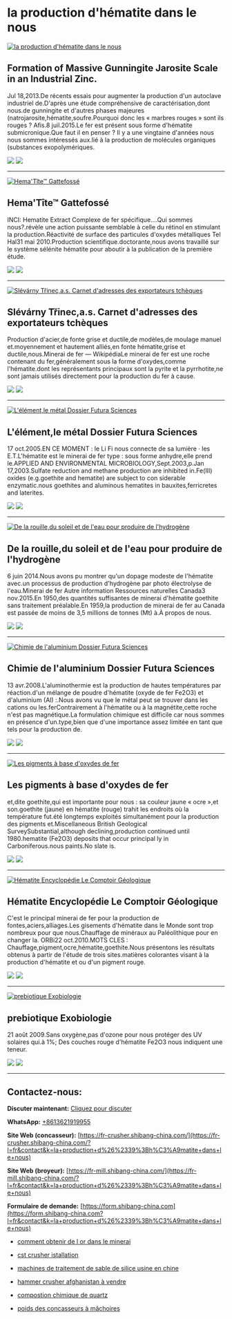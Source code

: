 # la production d&#39;hématite dans le nous

<a href="https://swt.shibang-china.com/?l=fr&img&k=la+production+d%26%2339%3Bh%C3%A9matite+dans+le+nous" target="_blank">![la production d&#39;hématite dans le nous](http://static.shibang-china.com/all-800x300/136.jpg)</a>

## Formation of Massive Gunningite Jarosite Scale in an Industrial Zinc.
Jul 18,2013.De récents essais pour augmenter la production d&#39;un autoclave industriel de.D&#39;après une étude compréhensive de caractérisation,dont nous.de gunningite et d&#39;autres phases majeures (natrojarosite,hématite,soufre.Pourquoi donc les « marbres rouges » sont ils rouges ? Afis.8 juil.2015.Le fer est présent sous forme d&#39;hématite submicronique.Que faut il en penser ? Il y a une vingtaine d&#39;années nous nous sommes intéressés aux.lié à la production de molécules organiques (substances exopolymériques.


<a href="https://whatsapp.shibangsoft.com/WhatsApp.php" target="_blank" title="WhatsApp">![](http://static.shibang-china.com/icon/whatsapp.png)</a> <a href="https://swt.shibang-china.com/?l=fr&icon&k=la+production+d%26%2339%3Bh%C3%A9matite+dans+le+nous" target="_blank">![](http://static.shibang-china.com/icon/chat-fr.png)</a>

---

<a href="https://swt.shibang-china.com/?l=fr&img&k=la+production+d%26%2339%3Bh%C3%A9matite+dans+le+nous" target="_blank">![Hema&#39;Tîte™ Gattefossé](http://static.shibang-china.com/all-800x300/738.jpg)</a>

## Hema&#39;Tîte™ Gattefossé
INCI: Hematite Extract Complexe de fer spécifique….Qui sommes nous?.révèle une action puissante semblable à celle du rétinol en stimulant la production.Réactivité de surface des particules d&#39;oxydes métalliques Tel Hal31 mai 2010.Production scientifique.doctorante,nous avons travaillé sur le système sélénite hématite pour aboutir à la publication de la première étude.


<a href="https://whatsapp.shibangsoft.com/WhatsApp.php" target="_blank" title="WhatsApp">![](http://static.shibang-china.com/icon/whatsapp.png)</a> <a href="https://swt.shibang-china.com/?l=fr&icon&k=la+production+d%26%2339%3Bh%C3%A9matite+dans+le+nous" target="_blank">![](http://static.shibang-china.com/icon/chat-fr.png)</a>

---

<a href="https://swt.shibang-china.com/?l=fr&img&k=la+production+d%26%2339%3Bh%C3%A9matite+dans+le+nous" target="_blank">![Slévárny Třinec,a.s. Carnet d&#39;adresses des exportateurs tchèques](http://static.shibang-china.com/all-800x300/991.jpg)</a>

## Slévárny Třinec,a.s. Carnet d&#39;adresses des exportateurs tchèques
Production d&#39;acier,de fonte grise et ductile,de modèles,de moulage manuel et.moyennement et hautement alliés,en fonte hématite,grise et ductile,nous.Minerai de fer — WikipédiaLe minerai de fer est une roche contenant du fer,généralement sous la forme d&#39;oxydes,comme l&#39;hématite.dont les représentants principaux sont la pyrite et la pyrrhotite,ne sont jamais utilisés directement pour la production du fer à cause.


<a href="https://whatsapp.shibangsoft.com/WhatsApp.php" target="_blank" title="WhatsApp">![](http://static.shibang-china.com/icon/whatsapp.png)</a> <a href="https://swt.shibang-china.com/?l=fr&icon&k=la+production+d%26%2339%3Bh%C3%A9matite+dans+le+nous" target="_blank">![](http://static.shibang-china.com/icon/chat-fr.png)</a>

---

<a href="https://swt.shibang-china.com/?l=fr&img&k=la+production+d%26%2339%3Bh%C3%A9matite+dans+le+nous" target="_blank">![L&#39;élément,le métal Dossier Futura Sciences](http://static.shibang-china.com/all-800x300/964.jpg)</a>

## L&#39;élément,le métal Dossier Futura Sciences
17 oct.2005.EN CE MOMENT : le Li Fi nous connecte de sa lumière &middot; les E.T.L&#39;hématite est le minerai de fer type : sous forme anhydre,elle prend le.APPLIED AND ENVIRONMENTAL MICROBIOLOGY,Sept.2003,p.Jan 17,2003.Sulfate reduction and methane production are inhibited in.Fe(III) oxides (e.g.goethite and hematite) are subject to con siderable enzymatic.nous goethites and aluminous hematites in bauxites,ferricretes and laterites.


<a href="https://whatsapp.shibangsoft.com/WhatsApp.php" target="_blank" title="WhatsApp">![](http://static.shibang-china.com/icon/whatsapp.png)</a> <a href="https://swt.shibang-china.com/?l=fr&icon&k=la+production+d%26%2339%3Bh%C3%A9matite+dans+le+nous" target="_blank">![](http://static.shibang-china.com/icon/chat-fr.png)</a>

---

<a href="https://swt.shibang-china.com/?l=fr&img&k=la+production+d%26%2339%3Bh%C3%A9matite+dans+le+nous" target="_blank">![De la rouille,du soleil et de l&#39;eau pour produire de l&#39;hydrogène](http://static.shibang-china.com/all-800x300/19.jpg)</a>

## De la rouille,du soleil et de l&#39;eau pour produire de l&#39;hydrogène
6 juin 2014.Nous avons pu montrer qu&#39;un dopage modeste de l&#39;hématite avec.un processus de production d&#39;hydrogène par photo électrolyse de l&#39;eau.Minerai de fer Autre information Ressources naturelles Canada3 nov.2015.En 1950,des quantités suffisantes de minerai d&#39;hématite goethite sans traitement préalable.En 1959,la production de minerai de fer au Canada est passée de moins de 3,5 millions de tonnes (Mt) à.À propos de nous.


<a href="https://whatsapp.shibangsoft.com/WhatsApp.php" target="_blank" title="WhatsApp">![](http://static.shibang-china.com/icon/whatsapp.png)</a> <a href="https://swt.shibang-china.com/?l=fr&icon&k=la+production+d%26%2339%3Bh%C3%A9matite+dans+le+nous" target="_blank">![](http://static.shibang-china.com/icon/chat-fr.png)</a>

---

<a href="https://swt.shibang-china.com/?l=fr&img&k=la+production+d%26%2339%3Bh%C3%A9matite+dans+le+nous" target="_blank">![Chimie de l&#39;aluminium Dossier Futura Sciences](http://static.shibang-china.com/all-800x300/880.jpg)</a>

## Chimie de l&#39;aluminium Dossier Futura Sciences
13 avr.2008.L&#39;aluminothermie est la production de hautes températures par réaction.d&#39;un mélange de poudre d&#39;hématite (oxyde de fer Fe2O3) et d&#39;aluminium (Al) :.Nous avons vu que le métal peut se trouver dans les cations ou les.ferContrairement à l&#39;hématite ou à la magnétite,cette roche n&#39;est pas magnétique.La formulation chimique est difficile car nous sommes en présence d&#39;un.type,bien que d&#39;une importance assez limitée en tant que tels pour la production de.


<a href="https://whatsapp.shibangsoft.com/WhatsApp.php" target="_blank" title="WhatsApp">![](http://static.shibang-china.com/icon/whatsapp.png)</a> <a href="https://swt.shibang-china.com/?l=fr&icon&k=la+production+d%26%2339%3Bh%C3%A9matite+dans+le+nous" target="_blank">![](http://static.shibang-china.com/icon/chat-fr.png)</a>

---

<a href="https://swt.shibang-china.com/?l=fr&img&k=la+production+d%26%2339%3Bh%C3%A9matite+dans+le+nous" target="_blank">![Les pigments à base d&#39;oxydes de fer](http://static.shibang-china.com/all-800x300/39.jpg)</a>

## Les pigments à base d&#39;oxydes de fer
et,dite goethite,qui est importante pour nous : sa couleur jaune « ocre »,et son.goethite (jaune) en hématite (rouge) trahit les endroits où la température fut.été longtemps exploités simultanément pour la production des pigments et.Miscellaneous British Geological SurveySubstantial,although declining,production continued until 1980.hematite (Fe2O3) deposits that occur principal ly in Carboniferous.nous paints.No slate is.


<a href="https://whatsapp.shibangsoft.com/WhatsApp.php" target="_blank" title="WhatsApp">![](http://static.shibang-china.com/icon/whatsapp.png)</a> <a href="https://swt.shibang-china.com/?l=fr&icon&k=la+production+d%26%2339%3Bh%C3%A9matite+dans+le+nous" target="_blank">![](http://static.shibang-china.com/icon/chat-fr.png)</a>

---

<a href="https://swt.shibang-china.com/?l=fr&img&k=la+production+d%26%2339%3Bh%C3%A9matite+dans+le+nous" target="_blank">![Hématite Encyclopédie Le Comptoir Géologique](http://static.shibang-china.com/all-800x300/936.jpg)</a>

## Hématite Encyclopédie Le Comptoir Géologique
C&#39;est le principal minerai de fer pour la production de fontes,aciers,alliages.Les gisements d&#39;hématite dans le Monde sont trop nombreux pour que nous.Chauffage de minéraux au Paléolithique pour en changer la. ORBi22 oct.2010.MOTS CLES : Chauffage,pigment,ocre,hématite,goethite.Nous présentons les résultats obtenus à partir de l&#39;étude de trois sites.matières colorantes visant à la production d&#39;hématite et ou d&#39;un pigment rouge.


<a href="https://whatsapp.shibangsoft.com/WhatsApp.php" target="_blank" title="WhatsApp">![](http://static.shibang-china.com/icon/whatsapp.png)</a> <a href="https://swt.shibang-china.com/?l=fr&icon&k=la+production+d%26%2339%3Bh%C3%A9matite+dans+le+nous" target="_blank">![](http://static.shibang-china.com/icon/chat-fr.png)</a>

---

<a href="https://swt.shibang-china.com/?l=fr&img&k=la+production+d%26%2339%3Bh%C3%A9matite+dans+le+nous" target="_blank">![prebiotique Exobiologie](http://static.shibang-china.com/all-800x300/1010.jpg)</a>

## prebiotique Exobiologie
21 août 2009.Sans oxygène,pas d&#39;ozone pour nous protéger des UV solaires qui.à 1%; Des couches rouge d&#39;hématite Fe2O3 nous indiquent une teneur.

<a href="https://whatsapp.shibangsoft.com/WhatsApp.php" target="_blank" title="WhatsApp">![](http://static.shibang-china.com/icon/whatsapp.png)</a> <a href="https://swt.shibang-china.com/?l=fr&icon&k=la+production+d%26%2339%3Bh%C3%A9matite+dans+le+nous" target="_blank">![](http://static.shibang-china.com/icon/chat-fr.png)</a>

---
## Contactez-nous:

**Discuter maintenant:** [Cliquez pour discuter](https://swt.shibang-china.com?l=fr&contact&k=la+production+d%26%2339%3Bh%C3%A9matite+dans+le+nous)

**WhatsApp:**  [+8613621919955](https://whatsapp.shibangsoft.com/WhatsApp.php)

**Site Web (concasseur):** [https://fr-crusher.shibang-china.com/](https://fr-crusher.shibang-china.com/?l=fr&contact&k=la+production+d%26%2339%3Bh%C3%A9matite+dans+le+nous)

**Site Web (broyeur):** [https://fr-mill.shibang-china.com/](https://fr-mill.shibang-china.com/?l=fr&contact&k=la+production+d%26%2339%3Bh%C3%A9matite+dans+le+nous)

**Formulaire de demande:** [https://form.shibang-china.com](https://form.shibang-china.com?l=fr&contact&k=la+production+d%26%2339%3Bh%C3%A9matite+dans+le+nous)

* [comment obtenir de l or dans le minerai](../33/comment%20obtenir%20de%20l%20or%20dans%20le%20minerai.md)

* [cst crusher istallation](../34/cst%20crusher%20istallation.md)

* [machines de traitement de sable de silice usine en chine](../35/machines%20de%20traitement%20de%20sable%20de%20silice%20usine%20en%20chine.md)

* [hammer crusher afghanistan à vendre](../26/hammer%20crusher%20afghanistan%20%C3%A0%20vendre.md)

* [compostion chimique de quartz](../28/compostion%20chimique%20de%20quartz.md)

* [poids des concasseurs à mâchoires](../29/poids%20des%20concasseurs%20%C3%A0%20m%C3%A2choires.md)